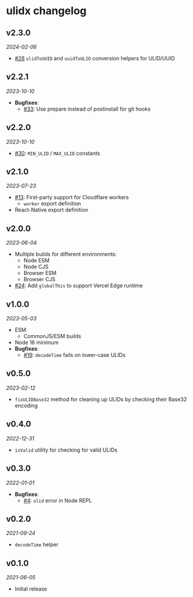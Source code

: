 # ulidx changelog

## v2.3.0
_2024-02-06_

 * [#28](https://github.com/perry-mitchell/ulidx/issues/28) `ulidToUUID` and `uuidToULID` conversion helpers for ULID/UUID

## v2.2.1
_2023-10-10_

 * **Bugfixes**:
   * [#33](https://github.com/perry-mitchell/ulidx/pull/33): Use prepare instead of postinstall for git hooks

## v2.2.0
_2023-10-10_

 * [#30](https://github.com/perry-mitchell/ulidx/pull/30): `MIN_ULID` / `MAX_ULID` constants

## v2.1.0
_2023-07-23_

 * [#13](https://github.com/perry-mitchell/ulidx/issues/13): First-party support for Cloudflare workers
   * `worker` export definition
 * React-Native export definition

## v2.0.0
_2023-06-04_

 * Multiple builds for different environments:
   * Node ESM
   * Node CJS
   * Browser ESM
   * Browser CJS
 * [#24](https://github.com/perry-mitchell/ulidx/pull/24): Add `globalThis` to support Vercel Edge runtime

## v1.0.0
_2023-05-03_

 * ESM
   * CommonJS/ESM builds
 * Node 16 minimum
 * **Bugfixes**:
   * [#19](https://github.com/perry-mitchell/ulidx/issues/19): `decodeTime` fails on lower-case ULIDs

## v0.5.0
_2023-02-12_

 * `fixULIDBase32` method for cleaning up ULIDs by checking their Base32 encoding

## v0.4.0
_2022-12-31_

 * `isValid` utility for checking for valid ULIDs

## v0.3.0
_2022-01-01_

 * **Bugfixes**:
   * [#4](https://github.com/perry-mitchell/ulidx/issues/4): `ulid` error in Node REPL

## v0.2.0
_2021-09-24_

 * `decodeTime` helper

## v0.1.0
_2021-06-05_

 * Initial release

